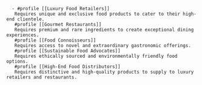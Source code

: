       - #profile [[Luxury Food Retailers]]
       Requires unique and exclusive food products to cater to their high-end clientele.
       #profile [[Gourmet Restaurants]]
       Requires premium and rare ingredients to create exceptional dining experiences.
       #profile [[Food Connoisseurs]]
       Requires access to novel and extraordinary gastronomic offerings.
       #profile [[Sustainable Food Advocates]]
       Requires ethically sourced and environmentally friendly food options.
       #profile [[High-End Food Distributors]]
       Requires distinctive and high-quality products to supply to luxury retailers and restaurants.

